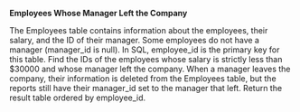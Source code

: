 **Employees Whose Manager Left the Company**

The Employees table contains information about the employees, their salary, and the ID of their manager. Some employees do not have a manager (manager_id is null). 
In SQL, employee_id is the primary key for this table.
Find the IDs of the employees whose salary is strictly less than $30000 and whose manager left the company. When a manager leaves the company, their information is deleted from the Employees table, but the reports still have their manager_id set to the manager that left.
Return the result table ordered by employee_id.
